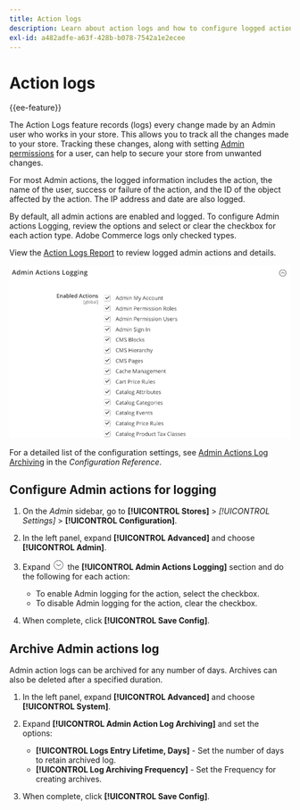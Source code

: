 ```yaml
---
title: Action logs
description: Learn about action logs and how to configure logged actions to help you to track all the changes made to your store.
exl-id: a482adfe-a63f-428b-b078-7542a1e2ecee
---
```

# Action logs

{{ee-feature}}

The Action Logs feature records (logs) every change made by an Admin user who works in your store. This allows you to track all the changes made to your store. Tracking these changes, along with setting [Admin permissions](permissions.md) for a user, can help to secure your store from unwanted changes.

For most Admin actions, the logged information includes the action, the name of the user, success or failure of the action, and the ID of the object affected by the action. The IP address and date are also logged.

By default, all admin actions are enabled and logged. To configure Admin actions Logging, review the options and select or clear the checkbox for each action type. Adobe Commerce logs only checked types.

View the [Action Logs Report](action-log-report.md) to review logged admin actions and details.

![Advanced configuration - admin actions logging](../configuration-reference/advanced/assets/admin-actions-logging.png)<!-- zoom -->

For a detailed list of the configuration settings, see [Admin Actions Log Archiving](../configuration-reference/advanced/system.md) in the _Configuration Reference_.

## Configure Admin actions for logging

1. On the _Admin_ sidebar, go to **[!UICONTROL Stores]** > _[!UICONTROL Settings]_ > **[!UICONTROL Configuration]**.

1. In the left panel, expand **[!UICONTROL Advanced]** and choose **[!UICONTROL Admin]**.

1. Expand ![Expansion selector](../assets/icon-display-expand.png) the **[!UICONTROL Admin Actions Logging]** section and do the following for each action:

   - To enable Admin logging for the action, select the checkbox.
   - To disable Admin logging for the action, clear the checkbox.

1. When complete, click **[!UICONTROL Save Config]**.

## Archive Admin actions log

Admin action logs can be archived for any number of days. Archives can also be deleted after a specified duration.

1. In the left panel, expand **[!UICONTROL Advanced]** and choose **[!UICONTROL System]**.

1. Expand **[!UICONTROL Admin Action Log Archiving]** and set the options:

   - **[!UICONTROL Logs Entry Lifetime, Days]** - Set the number of days to retain archived log.
   - **[!UICONTROL Log Archiving Frequency]** - Set the Frequency for creating archives.

1. When complete, click **[!UICONTROL Save Config]**.
